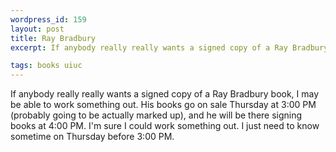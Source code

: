 ```yaml
--- 
wordpress_id: 159
layout: post
title: Ray Bradbury
excerpt: If anybody really really wants a signed copy of a Ray Bradbury book, I may be able to work something out.  His books go on sale Thursday at 3:00 PM (probably going to be actually marked up), and he will be there signing books at 4:00 PM.  I'm sure I could work something out.  I just need to know sometime on Thursday before 3:00 PM.

tags: books uiuc
---
```


If anybody really really wants a signed copy of a Ray Bradbury book, I may be able to work something out.  His books go on sale Thursday at 3:00 PM (probably going to be actually marked up), and he will be there signing books at 4:00 PM.  I'm sure I could work something out.  I just need to know sometime on Thursday before 3:00 PM.
